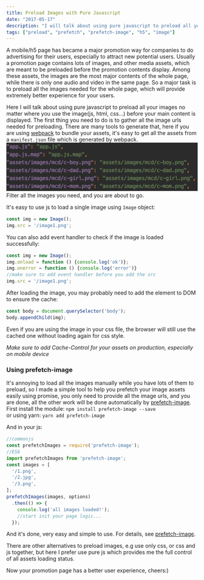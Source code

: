 ```yaml
---
title: Preload Images with Pure Javascript
date: "2017-05-17"
description: "I will talk about using pure javascript to preload all your images no matter where you use the image(js, html, css) before your main content is displayed"
tags: ["preload", "prefetch", "prefetch-image", "h5", "image"]
---
```


A mobile/h5 page has became a major promotion way for companies to do advertising for their users, especially to attract new potential users. Usually a promotion page contains lots of images, and other media assets, which are meant to be preloaded before the promotion contents display. Among these assets, the images are the most major contents of the whole page, while there is only one audio and video in the same page. So a major task is to preload all the images needed for the whole page, which will provide extremely better experience for your users.

Here I will talk about using pure javascript to preload all your images no matter where you use the image(js, html, css...) before your main content is displayed.
The first thing you need to do is to gather all the image urls needed for preloading. There are many tools to generate that, here if you are using [webpack](https://github.com/webpack/webpack) to bundle your assets, it's easy to get all the assets from a `manifest.json` file which is generated by webpack.
![](../assets/images/2017/05/QQ20170517-173211@2x.png)
Filter all the images you need, and you are about to go.

It's easy to use js to load a single image using `Image` object:
```javascript
const img = new Image();
img.src = '/image1.png';
```
You can also add event handler to check if the image is loaded successfully:
```javascript
const img = new Image();
img.onload = function () {console.log('ok')};
img.onerror = function () {console.log('error')}
//make sure to add event handler before you add the src
img.src = '/image1.png';
```
After loading the image, you may probably need to add the element to DOM to ensure the cache:
```javascript
const body = document.querySelector('body');
body.appendChild(img);
```
Even if you are using the image in your css file, the browser will still use the cached one without loading again for css style.

*Make sure to add Cache-Control for your assets on production, especially on mobile device*

### Using prefetch-image

It's annoying to load all the images manually while you have lots of them to preload, so I made a simple tool to help you prefetch your image assets easily using promise, you only need to provide all the image urls, and you are done, all the other work will be done automatically by [prefetch-image](https://github.com/JasonBoy/prefetch-image).
First install the module:
`npm install prefetch-image --save`  
or using yarn:
`yarn add prefetch-image`

And in your js:
```javascript
//commonjs
const prefetchImages = require('prefetch-image');
//ES6
import prefetchImages from 'prefetch-image';
const images = [
  '/1.png',
  '/2.jpg',
  '/3.png',
];
prefetchImages(images, options)
  .then(() => {
    console.log('all images loaded!');
    //start init your page logic...
  }); 
```
And it's done, very easy and simple to use. For details, see [prefetch-image](https://github.com/JasonBoy/prefetch-image).

There are other alternatives to preload images, e.g use only css, or css and js together, but here I prefer use pure js which provides me the full control of all assets loading status.

Now your promotion page has a better user experience, cheers:)